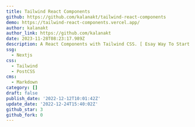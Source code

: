 ```yaml
---
title: Tailwind React Components
github: https://github.com/kalanakt/tailwind-react-components
demo: https://tailwind-react-components.vercel.app/
author: kalanakt
author_link: https://github.com/kalanakt
date: 2023-11-28T08:23:17.989Z
description: A React Components with Tailwind CSS. [ Esay Way To Start Your React App ]
ssg:
  - Nextjs
css:
  - Tailwind
  - PostCSS
cms:
  - Markdown
category: []
draft: false
publish_date: '2022-12-12T10:01:42Z'
update_date: '2022-12-24T15:40:02Z'
github_star: 3
github_fork: 0
---
```

